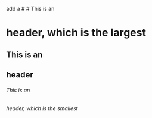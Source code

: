 add a # # This is an <h1> header, which is the largest

## This is an <h2> header

###### This is an <h6> header, which is the smallest
